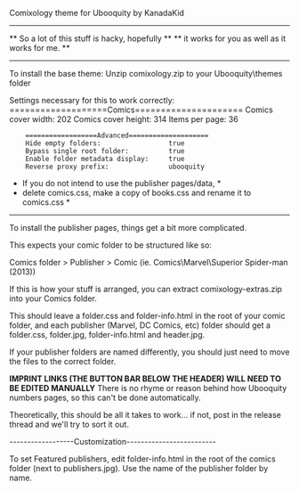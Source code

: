 Comixology theme for Ubooquity by KanadaKid

***************************************************
** So a lot of this stuff is hacky, hopefully    **
** it works for you as well as it works for me.  **
***************************************************

To install the base theme:
Unzip comixology.zip to your Ubooquity\themes folder

Settings necessary for this to work correctly:
        ===================Comics=====================
        Comics cover width:	                202
        Comics cover height:                314
        Items per page:	                    36

        ==================Advanced====================
        Hide empty folders:	                true
        Bypass single root folder:	        true
        Enable folder metadata display:	    true
        Reverse proxy prefix:               ubooquity

* If you do not intend to use the publisher pages/data,                    *
* delete comics.css, make a copy of books.css and rename it to comics.css  * 
            
------------------------------------------------------
To install the publisher pages, things get a bit more complicated.

This expects your comic folder to be structured like so:

Comics folder > Publisher > Comic
(ie. Comics\Marvel\Superior Spider-man (2013))

If this is how your stuff is arranged, you can extract 
comixology-extras.zip into your Comics folder.

This should leave a folder.css and folder-info.html in the 
root of your comic folder, and each publisher (Marvel, DC Comics, etc)
folder should get a folder.css, folder.jpg, folder-info.html and header.jpg.

If your publisher folders are named differently, you should just need to move the 
files to the correct folder.

**IMPRINT LINKS (THE BUTTON BAR BELOW THE HEADER) WILL NEED TO BE EDITED MANUALLY**
There is no rhyme or reason behind how Ubooquity numbers pages, so this can't be done automatically.

Theoretically, this should be all it takes to work... 
if not, post in the release thread and we'll try to sort it out.

------------------Customization-------------------------

To set Featured publishers, edit folder-info.html in the root of the comics folder (next to publishers.jpg). 
Use the name of the publisher folder by name.